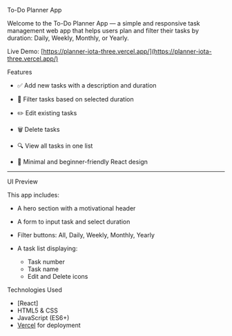  To-Do Planner App



 

Welcome to the To-Do Planner App — a simple and responsive task management web app that helps users plan and filter their tasks by duration: Daily, Weekly, Monthly, or Yearly.






Live Demo: [https://planner-iota-three.vercel.app/](https://planner-iota-three.vercel.app/)




 Features


 

- ✅ Add new tasks with a description and duration
  
- 📅 Filter tasks based on selected duration

- ✏️ Edit existing tasks

- 🗑️ Delete tasks

- 🔍 View all tasks in one list

- 🎯 Minimal and beginner-friendly React design

---



 UI Preview

 

This app includes:


- A hero section with a motivational header

- A form to input task and select duration

- Filter buttons: All, Daily, Weekly, Monthly, Yearly

- A task list displaying:
  - Task number
  - Task name
  - Edit and Delete icons



Technologies Used


- [React]
- HTML5 & CSS
- JavaScript (ES6+)
- [Vercel](https://vercel.com/) for deployment


 
